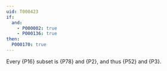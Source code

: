 ```yaml
---
uid: T000423
if:
  and:
    - P000002: true
    - P000136: true
then:
  P000170: true
---
```


Every {P16} subset is {P78} and {P2}, and thus
{P52} and {P3}.
